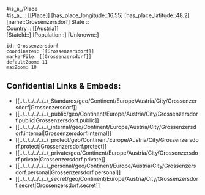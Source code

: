 ﻿---
location: [48.2,16.55] 
mapzoom: [7,12] 
mapmarker: city 
type: City
tags:
- geo/City


SpocWebEntityId: 30612
isDeleted: false
confidential: public

---
#is_a_/Place  
#is_a_ :: [[Place]] 
[has_place_longitude::16.55] 
[has_place_latitude::48.2] 
[name::Grossenzersdorf] 
State ::  
Country :: [[Austria]]  
[StateId::] 
[Population::] 
[Unknown::] 


```leaflet
id: Grossenzersdorf
coordinates: [[Grossenzersdorf]] 
markerFile: [[Grossenzersdorf]] 
defaultZoom: 11 
maxZoom: 18
```


## Confidential Links & Embeds: 
- [[../../../../../../_Standards/geo/Continent/Europe/Austria/City/Grossenzersdorf|Grossenzersdorf]] 
- [[../../../../../../_public/geo/Continent/Europe/Austria/City/Grossenzersdorf.public|Grossenzersdorf.public]] 
- [[../../../../../../_internal/geo/Continent/Europe/Austria/City/Grossenzersdorf.internal|Grossenzersdorf.internal]] 
- [[../../../../../../_protect/geo/Continent/Europe/Austria/City/Grossenzersdorf.protect|Grossenzersdorf.protect]] 
- [[../../../../../../_private/geo/Continent/Europe/Austria/City/Grossenzersdorf.private|Grossenzersdorf.private]] 
- [[../../../../../../_personal/geo/Continent/Europe/Austria/City/Grossenzersdorf.personal|Grossenzersdorf.personal]] 
- [[../../../../../../_secret/geo/Continent/Europe/Austria/City/Grossenzersdorf.secret|Grossenzersdorf.secret]] 
